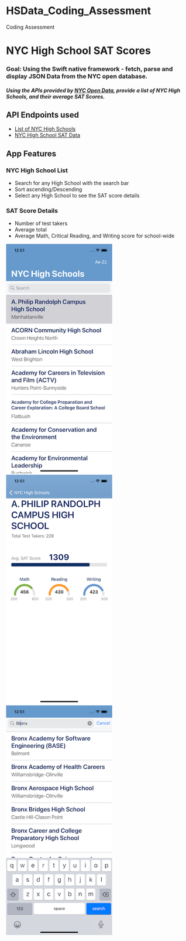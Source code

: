# HSData_Coding_Assessment
Coding Assessment 

# NYC High School SAT Scores

### Goal: Using the Swift native framework - fetch, parse and display JSON Data from the NYC open database. 
##### Using the APIs provided by [NYC Open Data](https://opendata.cityofnewyork.us), provide a list of NYC High Schools, and their average SAT Scores.

## API Endpoints used
+ [List of NYC High Schools](https://data.cityofnewyork.us/resource/s3k6-pzi2.json)
+ [NYC High School SAT Data](https://data.cityofnewyork.us/resource/f9bf-2cp4.json)

## App Features
### NYC High School List
+ Search for any High School with the search bar
+ Sort ascending/Descending
+ Select any High School to see the SAT score details
### SAT Score Details
+ Number of test takers
+ Average total
+ Average Math, Critical Reading, and Writing score for school-wide

![alt text](https://github.com/GregKeeley/HSData_Coding_Assessment/blob/main/HSData_Coding_Assessment/Media/HighSchoolListViewController.png "High School List View Controller")
![alt text](https://github.com/GregKeeley/HSData_Coding_Assessment/blob/main/HSData_Coding_Assessment/Media/SATScoreDetailViewController.png "SAT Score Detail View Controller")
![alt text](https://github.com/GregKeeley/HSData_Coding_Assessment/blob/main/HSData_Coding_Assessment/Media/SearchHighSchoolList.png "Searching High School List")
